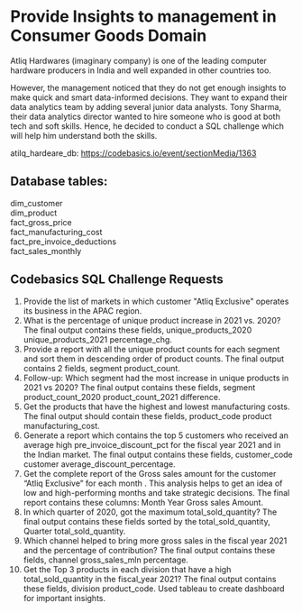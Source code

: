 
# Provide Insights to management in Consumer Goods Domain
Atliq Hardwares (imaginary company) is one of the leading computer hardware producers in India and well expanded in other countries too.

However, the management noticed that they do not get enough insights to make quick and smart data-informed decisions. They want to expand their data analytics team by adding several junior data analysts. Tony Sharma, their data analytics director wanted to hire someone who is good at both tech and soft skills. Hence, he decided to conduct a SQL challenge which will help him understand both the skills.

atilq_hardeare_db: https://codebasics.io/event/sectionMedia/1363

## Database tables:

dim_customer</br>
dim_product</br>
fact_gross_price</br>
fact_manufacturing_cost</br>
fact_pre_invoice_deductions</br>
fact_sales_monthly</br>

## Codebasics SQL Challenge Requests
1. Provide the list of markets in which customer "Atliq Exclusive" operates its business in the APAC region.
2. What is the percentage of unique product increase in 2021 vs. 2020? The final output contains these fields, unique_products_2020 unique_products_2021 percentage_chg.
3. Provide a report with all the unique product counts for each segment and sort them in descending order of product counts. 
The final output contains 2 fields, segment product_count.
4. Follow-up: Which segment had the most increase in unique products in 2021 vs 2020? The final output contains these fields,
segment product_count_2020 product_count_2021 difference.
5. Get the products that have the highest and lowest manufacturing costs. The final output should contain these fields, product_code product manufacturing_cost.
6. Generate a report which contains the top 5 customers who received an average high pre_invoice_discount_pct for the fiscal year 2021 and in the Indian market. 
The final output contains these fields, customer_code customer average_discount_percentage.
7. Get the complete report of the Gross sales amount for the customer “Atliq Exclusive” for each month . This analysis helps to get an idea of low and high-performing months and take strategic decisions. 
The final report contains these columns: Month Year Gross sales Amount.
8. In which quarter of 2020, got the maximum total_sold_quantity? The final output contains these fields sorted by the total_sold_quantity, 
Quarter total_sold_quantity.
9. Which channel helped to bring more gross sales in the fiscal year 2021 and the percentage of contribution? The final output contains these fields, channel gross_sales_mln percentage.
10. Get the Top 3 products in each division that have a high total_sold_quantity in the fiscal_year 2021? The final output contains these fields,
division product_code.
Used tableau to create dashboard for important insights.
